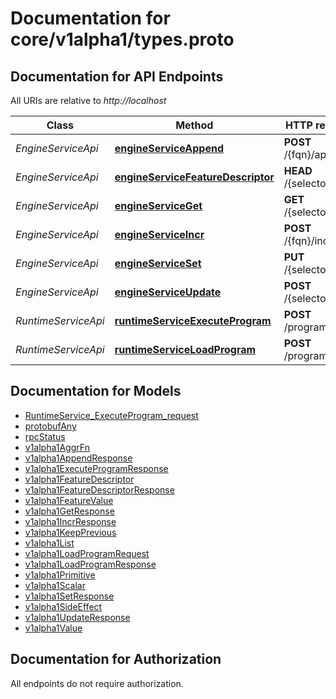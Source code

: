 # Documentation for core/v1alpha1/types.proto

<a name="documentation-for-api-endpoints"></a>
## Documentation for API Endpoints

All URIs are relative to *http://localhost*

| Class | Method | HTTP request | Description |
|------------ | ------------- | ------------- | -------------|
| *EngineServiceApi* | [**engineServiceAppend**](Apis/EngineServiceApi.md#engineserviceappend) | **POST** /{fqn}/append |  |
*EngineServiceApi* | [**engineServiceFeatureDescriptor**](Apis/EngineServiceApi.md#engineservicefeaturedescriptor) | **HEAD** /{selector} |  |
*EngineServiceApi* | [**engineServiceGet**](Apis/EngineServiceApi.md#engineserviceget) | **GET** /{selector} |  |
*EngineServiceApi* | [**engineServiceIncr**](Apis/EngineServiceApi.md#engineserviceincr) | **POST** /{fqn}/incr |  |
*EngineServiceApi* | [**engineServiceSet**](Apis/EngineServiceApi.md#engineserviceset) | **PUT** /{selector} |  |
*EngineServiceApi* | [**engineServiceUpdate**](Apis/EngineServiceApi.md#engineserviceupdate) | **POST** /{selector} |  |
| *RuntimeServiceApi* | [**runtimeServiceExecuteProgram**](Apis/RuntimeServiceApi.md#runtimeserviceexecuteprogram) | **POST** /program/{fqn} |  |
*RuntimeServiceApi* | [**runtimeServiceLoadProgram**](Apis/RuntimeServiceApi.md#runtimeserviceloadprogram) | **POST** /program |  |


<a name="documentation-for-models"></a>
## Documentation for Models

 - [RuntimeService_ExecuteProgram_request](./Models/RuntimeService_ExecuteProgram_request.md)
 - [protobufAny](./Models/protobufAny.md)
 - [rpcStatus](./Models/rpcStatus.md)
 - [v1alpha1AggrFn](./Models/v1alpha1AggrFn.md)
 - [v1alpha1AppendResponse](./Models/v1alpha1AppendResponse.md)
 - [v1alpha1ExecuteProgramResponse](./Models/v1alpha1ExecuteProgramResponse.md)
 - [v1alpha1FeatureDescriptor](./Models/v1alpha1FeatureDescriptor.md)
 - [v1alpha1FeatureDescriptorResponse](./Models/v1alpha1FeatureDescriptorResponse.md)
 - [v1alpha1FeatureValue](./Models/v1alpha1FeatureValue.md)
 - [v1alpha1GetResponse](./Models/v1alpha1GetResponse.md)
 - [v1alpha1IncrResponse](./Models/v1alpha1IncrResponse.md)
 - [v1alpha1KeepPrevious](./Models/v1alpha1KeepPrevious.md)
 - [v1alpha1List](./Models/v1alpha1List.md)
 - [v1alpha1LoadProgramRequest](./Models/v1alpha1LoadProgramRequest.md)
 - [v1alpha1LoadProgramResponse](./Models/v1alpha1LoadProgramResponse.md)
 - [v1alpha1Primitive](./Models/v1alpha1Primitive.md)
 - [v1alpha1Scalar](./Models/v1alpha1Scalar.md)
 - [v1alpha1SetResponse](./Models/v1alpha1SetResponse.md)
 - [v1alpha1SideEffect](./Models/v1alpha1SideEffect.md)
 - [v1alpha1UpdateResponse](./Models/v1alpha1UpdateResponse.md)
 - [v1alpha1Value](./Models/v1alpha1Value.md)


<a name="documentation-for-authorization"></a>
## Documentation for Authorization

All endpoints do not require authorization.
